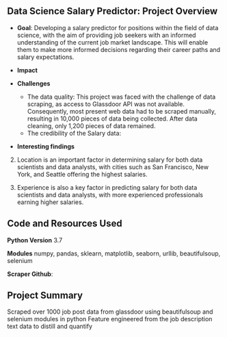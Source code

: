 ## Data Science Salary Predictor: Project Overview
* **Goal**: Developing a salary predictor for positions within the field of data science, with the aim of providing job seekers with an informed understanding of the current job market landscape. This will enable them to make more informed decisions regarding their career paths and salary expectations.

* **Impact**

* **Challenges**
  * The data quality: This project was faced with the challenge of data scraping, as access to Glassdoor API was not available. Consequently, most present web data had to be scraped manually, resulting in 10,000 pieces of data being collected. After data cleaning, only 1,200 pieces of data remained.
  * The credibility of the Salary data: 

* **Interesting findings**

2. Location is an important factor in determining salary for both data scientists and data analysts, with cities such as San Francisco, New York, and Seattle offering the highest salaries.

3. Experience is also a key factor in predicting salary for both data scientists and data analysts, with more experienced professionals earning higher salaries.


## Code and Resources Used
**Python Version** 3.7

**Modules** numpy, pandas, sklearn, matplotlib, seaborn, urllib, beautifulsoup, selenium

**Scraper Github**: 

## Project Summary

Scraped over 1000 job post data from glassdoor using beautifulsoup and selenium modules in python
Feature engineered from the job description text data to distill and quantify 

